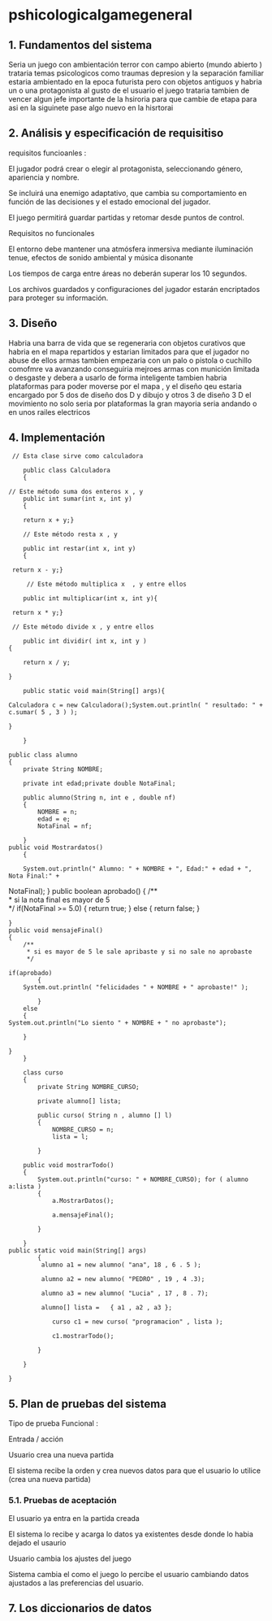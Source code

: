 
#  pshicologicalgamegeneral


## 1. Fundamentos del sistema

Seria un juego con ambientación terror con campo abierto (mundo abierto ) 
trataria temas psicologicos como traumas depresion  y la separación familiar 
estaria ambientado en la epoca futurista pero con objetos antiguos y habria un o una protagonista al gusto de el usuario 
el juego trataria tambien de vencer algun jefe importante de la hsiroria para que cambie de etapa para asi en la siguinete pase algo nuevo en la hisrtorai 



## 2. Análisis y especificación de requisitiso
requisitos funcioanles : 

El jugador podrá crear o elegir al protagonista, seleccionando género, apariencia y nombre.

Se incluirá una  enemigo adaptativo, que cambia su comportamiento en función de las decisiones y el estado emocional del jugador.

El juego permitirá guardar partidas y retomar desde puntos de control.

Requisitos no funcionales

El entorno debe mantener una atmósfera inmersiva mediante iluminación tenue, efectos de sonido ambiental y música disonante

Los tiempos de carga entre áreas no deberán superar los 10 segundos.

Los archivos guardados y configuraciones del jugador estarán encriptados para proteger su información.

## 3. Diseño 
Habria una barra de vida que se regeneraria con objetos curativos que habria en el mapa repartidos y estarian limitados para que el jugador no abuse de ellos 
armas tambien empezaria con un palo o pistola o cuchillo
comofmre va avanzando conseguiria mejroes armas con munición limitada o desgaste y debera a usarlo de forma inteligente 
tambien habria plataformas para poder moverse por el mapa , y el diseño qeu estaria encargado por 5 dos de diseño dos D y dibujo y otros 3 de diseño 3 D 
el movimiento no solo seria por plataformas la gran mayoria seria andando o en unos railes electricos

## 4. Implementación

     // Esta clase sirve como calculadora 
   
        public class Calculadora  
        { 
             
    // Este método suma dos enteros x , y  
        public int sumar(int x, int y) 
        { 
     
        return x + y;} 
 
        // Este método resta x , y  
 
        public int restar(int x, int y) 
        { 
         
     return x - y;} 
 
         // Este método multiplica x  , y entre ellos 
 
        public int multiplicar(int x, int y){ 
     
     return x * y;} 
 
     // Este método divide x , y entre ellos 
 
        public int dividir( int x, int y ) 
    { 
     
        return x / y; 
         
    } 
 
        public static void main(String[] args){ 
     
    Calculadora c = new Calculadora();System.out.println( " resultado: " + c.sumar( 5 , 3 ) ); 
         
    } 
             
        } 
    
    public class alumno 
    { 
        private String NOMBRE; 
         
        private int edad;private double NotaFinal; 
         
        public alumno(String n, int e , double nf) 
        { 
            NOMBRE = n; 
            edad = e; 
            NotaFinal = nf; 
         
        } 
    public void Mostrardatos() 
        {    
            
        System.out.println(" Alumno: " + NOMBRE + ", Edad:" + edad + ", Nota Final:" + 
NotaFinal); 
        } 
    public boolean aprobado() 
    { 
        /**  
         * si la nota final es mayor de 5  
         */ 
        if(NotaFinal >= 5.0) 
        { 
            return true; 
        } 
        else 
        { 
            return false; 
        } 
         
    }       
    public void mensajeFinal()  
    { 
        /** 
         * si es mayor de 5 le sale apribaste y si no sale no aprobaste 
         */ 
         
    if(aprobado) 
            {  
        System.out.println( "felicidades " + NOMBRE + " aprobaste!" ); 
         
            } 
        else  
        { 
    System.out.println("Lo siento " + NOMBRE + " no aprobaste");  
     
        }  
     
    } 
        } 
       
        class curso 
        { 
            private String NOMBRE_CURSO; 
             
            private alumno[] lista; 
             
            public curso( String n , alumno [] l) 
            { 
                NOMBRE_CURSO = n; 
                lista = l; 
             
            } 
        
        public void mostrarTodo() 
        { 
            System.out.println("curso: " + NOMBRE_CURSO); for ( alumno a:lista ) 
            { 
                a.MostrarDatos(); 
                 
                a.mensajeFinal(); 
                 
            } 
 
        } 
    public static void main(String[] args) 
            { 
             alumno a1 = new alumno( "ana", 18 , 6 . 5 ); 
              
             alumno a2 = new alumno( "PEDRO" , 19 , 4 .3); 
              
             alumno a3 = new alumno( "Lucia" , 17 , 8 . 7); 
              
             alumno[] lista =   { a1 , a2 , a3 }; 
                      
                curso c1 = new curso( "programacion" , lista ); 
                 
                c1.mostrarTodo(); 
     
            } 
     
        } 
 
    } 

## 5. Plan de pruebas del sistema
Tipo de prueba 
Funcional : 

Entrada / acción 

Usuario crea una nueva partida 

El sistema recibe la orden y crea nuevos datos para que el usuario lo utilice 
(crea una nueva partida)





### 5.1. Pruebas de aceptación



El usuario ya entra en la partida creada 

El sistema lo recibe y acarga lo datos ya existentes desde donde lo habia dejado el usaurio

Usuario cambia los ajustes del juego

Sistema cambia el como el juego lo percibe el usuario cambiando datos ajustados a las preferencias del usuario.

## 7. Los diccionarios de datos








